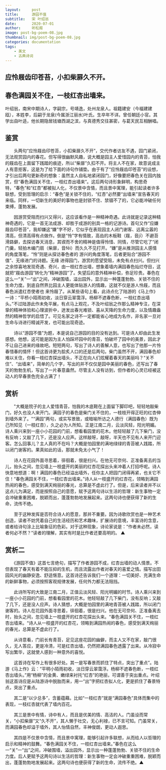 ```yaml
---
layout:     post
title:      游园不值
subtitle:   宋 叶绍翁
date:       2020-07-01
author:     听松阁
image: post-bg-poem-08.jpg
thumbnail: img/post-bg-poem-08.jpg
categories: documentation
tags:
    - 美文
    - 古典诗词
---
```



## 应怜屐齿印苍苔，小扣柴扉久不开。

## 春色满园关不住，一枝红杏出墙来。



叶绍翁，南宋中期诗人，字嗣宗，号靖逸，处州龙泉人。祖籍建安（今福建建瓯），本姓李，后嗣于龙泉(今属浙江丽水)叶氏。生卒年不详。曾任朝廷小官。其学出自叶适，他长期隐居钱塘西湖之滨，与真德秀交往甚密，与葛天民互相酬唱。



## 鉴赏



　　头两句“应怜屐齿印苍苔，小扣柴扉久不开”，交代作者访友不遇，园门紧闭，无法观赏园内的春花。但写得很幽默风趣，说大概是园主人爱惜园内的青苔，怕我的屐齿在上面留下践踏的痕迹，所以“柴扉”久扣不开。将主人不在家，故意说成主人有意拒客，这是为了给下面的诗句作铺垫。由于有了“应怜屐齿印苍苔”的设想，才引出后两句更新奇的想象：虽然主人自私地紧闭园门，好像要把春色关在园内独赏，但“春色满园关不住，一枝红杏出墙来”。这后两句诗形象鲜明，构思奇特，“春色”和“红杏”都被拟人化，不仅景中含情，而且景中寓理，能引起读者许多联想，受到哲理的启示：“春色”是关锁不住的，“红杏”必然要“出墙来”宣告春天的来临。同样，一切新生的美好的事物也是封锁不住、禁锢不了的，它必能冲破任何束缚，蓬勃发展。



　　因游赏受阻而扫兴又得兴，这应该看作是一种精神奇遇。此诗就是记录这种精神奇遇的，它是一首无法成游、却胜于成游的别具一格的记游诗。首句又作“应嫌屐齿印苍苔”，我却嫌这“嫌”字不好，它似乎在表现园主人闭门谢客、远离尘嚣的清高，但清高得有点做作。倒是“怜”字有情致，高齿的木板鞋（屐，音jī）不避苔滑路僻，去探访春天消息，其锲而不舍的精神是值得怜惜、同情，尽管它吃了“闭门羹，轻拍木编门扇（柴扉，音fēi）而久久不见打开。“嫌”是从推测园主人感情的角度落笔，“怜”则是从探访春色者的 游兴的角度落笔，后者更贴合“游园不值”、无缘进门的诗题。无缘 进得园门，游赏的愿望受阻，未免有点扫兴。但扫兴之余惊喜地发现奇遇、奇兴，由一枝红杏出墙，想象着墙内满园春色灿烂夺目，这就把“屐齿游园”转化为“精神游园”了。失望后的意外精神补偿，弥足珍贵。春色在这么一“关”一“出”之间，冲破围墙，溢出园外，显示出一种蓬蓬勃勃、关锁不住的生命力度。到底自然界比园主人更能体贴游人的情趣，这就不仅是游人怜屐，而且春色派遣红杏使者也 来怜屐了。从某些语句上看，此诗点化了陆游的《马上作》一诗：“平桥小陌雨初收，淡日穿云翠霭浮。杨柳不遮春色断，一枝红杏出墙头。”不过陆游此作未免平展，有点马上观花，不及叶绍翁之作那么精神专注，在深挚的精神体验和心理波折中，迸发出春光难锁、喜从天降的生命力度，以及情趣盎然的精神哲学的启悟了。可见名家之诗不一定都能省心地成为名作，非名家一旦对生命与诗进行精诚开发，也可能出现奇迹。



　　诗以“游园不值”为题，本是说自己游园的目的没有达到。可是诗人却由此生发感想。他想，这可能是因为主人怕踩坏园中的青苔，怕破坏了园中的美景，因此才不让自己进来的缘故吧。短短两句，写出了诗人的善解人意，也写出了他那一片怜春惜春的情怀！但这首诗更为脍炙人口的还是后两句。柴门虽然不开，满园春色却难以关住，你看一枝红杏探出墙头，不正在向人们炫耀着春天的美丽吗？“关不住”、“出墙来”，简单的几个字，写出的并不仅仅是园中美丽的春色，还写出了春天的勃勃生机，写出了一片春意盎然。尽管主人没有访到，但作者的心灵已经被这动人的早春景色完全占满了！





## 赏析



　　"大概是院子的主人爱惜青苔，怕我的木底鞋在上面留下脚印吧，轻轻地敲柴门，好久也没人来开门。满园子的春色是柴门关不住的，一枝枝开得正旺的红杏伸到墙外来了。"“满园”两句，或实写景致，或暗喻所访之人德行（满园春色）既为己所知见（一枝红杏），久之必为人所知。正是江南二月，云淡风轻，阳光明媚。诗人乘兴来到一座小小花园的门前，想看看园里的花木。他轻轻敲了几下柴门，没有反响；又敲了几下，还是没人应声。这样敲呀，敲呀，半天也不见有人来开门迎客。怎么回事儿？主人真的不在吗？大概是怕园里的满地绿绿的青苔被人践踏，所以闭门谢客的。果真如此的话，那就未免太小气了！



　　诗人在花园外面寻思着，徘徊着，很是扫兴。在他无可奈何、正准备离去的当儿，抬头之间，忽见墙上一枝盛开的美丽的红杏花探出头来冲着人打招呼呢。诗人快意地想道：啊！满园的春色已经溢出墙外，任你主人把园门闭得再紧，也关它不住！“春色满园关不住，一枝红杏出墙来。”诗人从一枝盛开的红杏花，领略到满园热闹的春色，感受到满天绚丽的春光，总算是不虚此行了。但是，后来读者并不以这点儿为满足，而是按照自己的意愿，赋予这两句诗以生活的哲理：新生事物一定会冲破重重困难，脱颖而出，蓬蓬勃勃地发展起来。这两句诗也便获得了新的生命，流传不绝。



　　至于这种发挥是否符合诗人的愿意，那并不重要。因为诗歌欣赏也是一种艺术创造，读者不妨凭着自己的生活经历和艺术趣味，扩展诗的意境，丰富诗的含意，或者给诗句涂上比喻象征的色彩。对于这种现象，诗论家说是：“作者未必然，读者何必不然？”读者的理解，其实有时是比作者还要高明的。 ▲



## 赏析二



　　《游园不值》这首七言绝句，描写了作者游园不成，红杏出墙的动人情景。不但表现了春天有着不能压抑的生机，而且流露出作者对春天的喜爱之情。描写出田园风光的幽静安逸、舒适惬意。这首诗还告诉我们一个道理：一切美好、充满生命的新鲜事物，必须按照客观规律发展，任何外力都无法阻挡。



　　此诗所写的大致是江南二月，正值云淡风轻、阳光明媚的时节。诗人乘兴来到一座小小花园的门前，想看看园里的花木。他轻轻敲了几下柴门，没有反响；又敲了几下，还是没人应声。诗人猜想，大概是怕园里的满地青苔被人践踏，所以闭门谢客的。诗人在花园外面寻思着，徘徊着，很是扫兴。他在无可奈何、正准备离去时，抬头之间，忽见墙上一枝盛开的红杏花探出头来。“春色满园关不住，一枝红杏出墙来。“诗人从一枝盛开的红杏花，领略到满园热闹的春色，感受到满天绚丽的春光，总算是不虚此行了。



　　从诗意看，门前长有青苔，足见这座花园的幽僻，而主人又不在家，敲门很久，无人答应，更是冷清，可是红杏出墙，仍然把满园春色透露了出来。从冷寂中写出繁华，这就使人感到一种意外的喜悦。



　　这首诗在写作上有很多好处。其一是写春景而抓住了特点，突出了重点”。陆游《马上作》云：“平明小陌雨初收，淡日穿云翠霭浮。杨柳不遮春色断，一枝红杏出墙头。”用“杨柳”的金黄、嫩绿来衬托“红杏”的艳丽，可谓善于突出重点。叶绍翁这首诗应是从陆游诗中脱胎而来，用一“出”字把红杏拟人化，更是抓住了春景特点，突出了重点。



　　其二是“以少总多”，含蓄蕴藉。比如“一枝红杏”就是“满园春色”具体而集中的表现，一枝红杏就代表了墙内百花。



　　其三是景中有情，诗中有人，而且是优美的情、高洁的人。门虽设而常关，“小扣柴扉”又“久不开”，其人懒于社交，无心利禄，已不言可知。门虽常关，而满园春色却溢于墙外，其人怡情自然，丰神俊朗，更动人遐思。



　　其四是不仅景中含情，而且景中寓理，能够引起许多联想，从而给人以哲理的启示和精神的鼓舞。“春色满园关不住，一枝红杏出墙来。”春色在这么一“关”一“出”之间，冲破围墙，溢出园外，显示出一种蓬蓬勃勃、关锁不住的生命力度。后人更赋予这两句诗以生活的哲理：新生事物一定会冲破重重困难，脱颖而出，蓬蓬勃勃地发展起来。这两句诗也便获得了新的生命，流传不绝。▲
